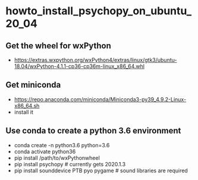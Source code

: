 # howto_install_psychopy_on_ubuntu_20_04

## Get the wheel for wxPython
* https://extras.wxpython.org/wxPython4/extras/linux/gtk3/ubuntu-18.04/wxPython-4.1.1-cp36-cp36m-linux_x86_64.whl

## Get miniconda
* https://repo.anaconda.com/miniconda/Miniconda3-py39_4.9.2-Linux-x86_64.sh
* install it

## Use conda to create a python 3.6 environment
* conda create -n python3.6 python=3.6
* conda activate python36
* pip install /path/to/wxPythonwheel
* pip install psychopy                   # currently gets 2020.1.3
* pip install sounddevice PTB pyo pygame # sound libraries are required

